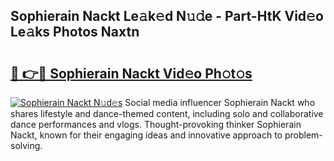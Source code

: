 ## Sophierain Nackt Le𝚊k𝚎d N𝚞𝚍e - Part-HtK Vid𝚎o Le𝚊ks Photos Naxtn

# <h2><a href="http://fb6hgmd.evod.top/?m=Sophierain+Nackt">🔗 👉🔴 Sophierain Nackt Vid𝚎o Ph𝚘t𝚘s</a></h2>

[![Sophierain Nackt N𝚞d𝚎s](https://i.imgur.com/8V9OHl7.gif)](http://fb6hgmd.evod.top/?m=Sophierain+Nackt)
Social media influencer Sophierain Nackt who shares lifestyle and dance-themed content, including solo and collaborative dance performances and vlogs. Thought-provoking thinker Sophierain Nackt, known for their engaging ideas and innovative approach to problem-solving. 
